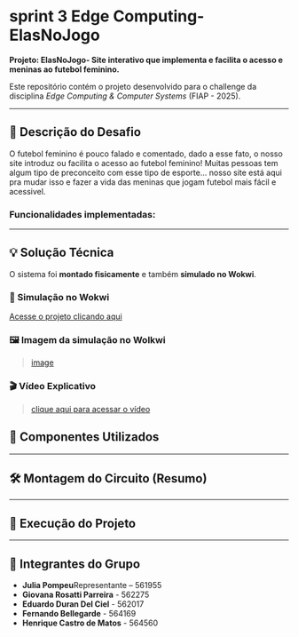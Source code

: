 # sprint 3 Edge Computing- ElasNoJogo
**Projeto: ElasNoJogo- Site interativo que implementa e facilita o acesso e meninas ao futebol feminino.**

Este repositório contém o projeto desenvolvido para o challenge da disciplina *Edge Computing & Computer Systems* (FIAP - 2025). 

---

## 🧩 Descrição do Desafio

O futebol feminino é pouco falado e comentado, dado a esse fato, o nosso site introduz ou facilita o acesso ao futebol feminino! Muitas pessoas tem algum tipo de preconceito com esse tipo de esporte... nosso site está aqui pra mudar isso e fazer a vida das meninas que jogam futebol mais fácil e acessivel.

### Funcionalidades implementadas:



---

## 💡 Solução Técnica

O sistema foi **montado fisicamente** e também **simulado no Wokwi**.

### 🔗 Simulação no Wokwi

[Acesse o projeto clicando aqui]()

### 🖼️ Imagem da simulação no Wolkwi

> [image]()

### 🎬 Vídeo Explicativo
> [clique aqui para acessar o vídeo]()


## 🔧 Componentes Utilizados



---

## 🛠️ Montagem do Circuito (Resumo)



---

## 💾 Execução do Projeto



---

## 👥 Integrantes do Grupo

- **Julia Pompeu**Representante – 561955
- **Giovana Rosatti Parreira** - 562275
- **Eduardo Duran Del Ciel** - 562017
- **Fernando Bellegarde** - 564169
- **Henrique Castro de Matos** - 564560
